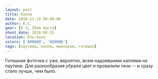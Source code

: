 ```yaml
---
layout: post
title: Капли
date: 2018-11-19 00:00:00
author: К.С.
gear: [E-3, 35mm macro]
shoot_date: 2018-08-25
location: Ёль-база
colors: ['000000', '060606']
tags: [паутина, капли, монохром, готишно]
---
```

Готишная фоточка с уже, вероятно, всем надоевшими каплями на паутине. Для разнообразия убрали цвет и провалили тени -- и сразу стало лучше, чем было.
